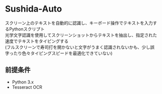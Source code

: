 # Sushida-Auto
スクリーン上のテキストを自動的に認識し、キーボード操作でテキストを入力するPythonスクリプト<br>
光学文字認識を使用してスクリーンショットからテキストを抽出し、指定された速度でテキストをタイピングする<br>
(フルスクリーンで寿司打を開かないと文字がうまく認識されないかも、少し誤字ったり色々タイピングスピードを最適化できていない)

## 前提条件

- Python 3.x
- Tesseract OCR
